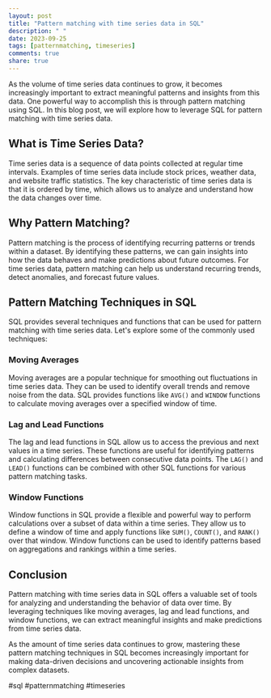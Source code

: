 ```yaml
---
layout: post
title: "Pattern matching with time series data in SQL"
description: " "
date: 2023-09-25
tags: [patternmatching, timeseries]
comments: true
share: true
---
```


As the volume of time series data continues to grow, it becomes increasingly important to extract meaningful patterns and insights from this data. One powerful way to accomplish this is through pattern matching using SQL. In this blog post, we will explore how to leverage SQL for pattern matching with time series data.

## What is Time Series Data?

Time series data is a sequence of data points collected at regular time intervals. Examples of time series data include stock prices, weather data, and website traffic statistics. The key characteristic of time series data is that it is ordered by time, which allows us to analyze and understand how the data changes over time.

## Why Pattern Matching?

Pattern matching is the process of identifying recurring patterns or trends within a dataset. By identifying these patterns, we can gain insights into how the data behaves and make predictions about future outcomes. For time series data, pattern matching can help us understand recurring trends, detect anomalies, and forecast future values.

## Pattern Matching Techniques in SQL

SQL provides several techniques and functions that can be used for pattern matching with time series data. Let's explore some of the commonly used techniques:

### Moving Averages

Moving averages are a popular technique for smoothing out fluctuations in time series data. They can be used to identify overall trends and remove noise from the data. SQL provides functions like `AVG()` and `WINDOW` functions to calculate moving averages over a specified window of time.

### Lag and Lead Functions

The lag and lead functions in SQL allow us to access the previous and next values in a time series. These functions are useful for identifying patterns and calculating differences between consecutive data points. The `LAG()` and `LEAD()` functions can be combined with other SQL functions for various pattern matching tasks.

### Window Functions

Window functions in SQL provide a flexible and powerful way to perform calculations over a subset of data within a time series. They allow us to define a window of time and apply functions like `SUM()`, `COUNT()`, and `RANK()` over that window. Window functions can be used to identify patterns based on aggregations and rankings within a time series.

## Conclusion

Pattern matching with time series data in SQL offers a valuable set of tools for analyzing and understanding the behavior of data over time. By leveraging techniques like moving averages, lag and lead functions, and window functions, we can extract meaningful insights and make predictions from time series data.

As the amount of time series data continues to grow, mastering these pattern matching techniques in SQL becomes increasingly important for making data-driven decisions and uncovering actionable insights from complex datasets.

#sql #patternmatching #timeseries